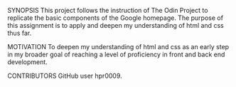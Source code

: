 SYNOPSIS
  This project follows the instruction of The Odin Project to replicate the basic components of the Google homepage. The purpose of this assignment is to apply and deepen my understanding of html and css thus far.

MOTIVATION
  To deepen my understanding of html and css as an early step in my broader goal of reaching a level of proficiency in front and back end development.

CONTRIBUTORS
  GitHub user hpr0009.